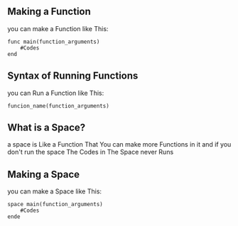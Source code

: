 ## Making a Function
you can make a Function like This:
```
func main(function_arguments)
    #Codes
end
```

## Syntax of Running Functions
you can Run a Function like This:

```
funcion_name(function_arguments)
```

## What is a Space?

a space is Like a Function That You can make more Functions in it and if you don't run the space The Codes in The Space never Runs

## Making a Space
you can make a Space like This:
```
space main(function_arguments)
    #Codes
ende
```